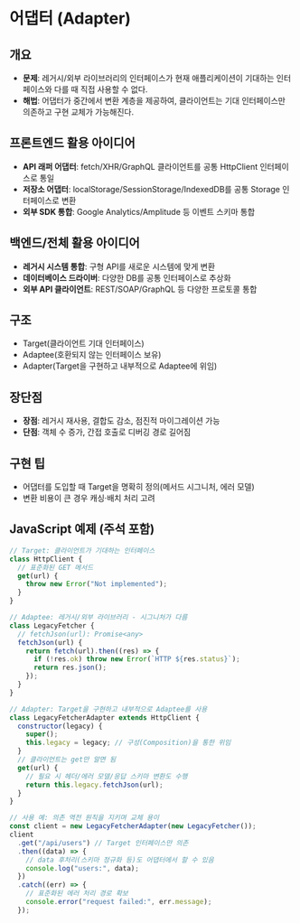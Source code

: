 # 어댑터 (Adapter)

## 개요

- **문제**: 레거시/외부 라이브러리의 인터페이스가 현재 애플리케이션이 기대하는 인터페이스와 다를 때 직접 사용할 수 없다.
- **해법**: 어댑터가 중간에서 변환 계층을 제공하여, 클라이언트는 기대 인터페이스만 의존하고 구현 교체가 가능해진다.

## 프론트엔드 활용 아이디어

- **API 래퍼 어댑터**: fetch/XHR/GraphQL 클라이언트를 공통 HttpClient 인터페이스로 통일
- **저장소 어댑터**: localStorage/SessionStorage/IndexedDB를 공통 Storage 인터페이스로 변환
- **외부 SDK 통합**: Google Analytics/Amplitude 등 이벤트 스키마 통합

## 백엔드/전체 활용 아이디어

- **레거시 시스템 통합**: 구형 API를 새로운 시스템에 맞게 변환
- **데이터베이스 드라이버**: 다양한 DB를 공통 인터페이스로 추상화
- **외부 API 클라이언트**: REST/SOAP/GraphQL 등 다양한 프로토콜 통합

## 구조

- Target(클라이언트 기대 인터페이스)
- Adaptee(호환되지 않는 인터페이스 보유)
- Adapter(Target을 구현하고 내부적으로 Adaptee에 위임)

## 장단점

- **장점**: 레거시 재사용, 결합도 감소, 점진적 마이그레이션 가능
- **단점**: 객체 수 증가, 간접 호출로 디버깅 경로 길어짐

## 구현 팁

- 어댑터를 도입할 때 Target을 명확히 정의(메서드 시그니처, 에러 모델)
- 변환 비용이 큰 경우 캐싱·배치 처리 고려

## JavaScript 예제 (주석 포함)

```javascript
// Target: 클라이언트가 기대하는 인터페이스
class HttpClient {
  // 표준화된 GET 메서드
  get(url) {
    throw new Error("Not implemented");
  }
}

// Adaptee: 레거시/외부 라이브러리 - 시그니처가 다름
class LegacyFetcher {
  // fetchJson(url): Promise<any>
  fetchJson(url) {
    return fetch(url).then((res) => {
      if (!res.ok) throw new Error(`HTTP ${res.status}`);
      return res.json();
    });
  }
}

// Adapter: Target을 구현하고 내부적으로 Adaptee를 사용
class LegacyFetcherAdapter extends HttpClient {
  constructor(legacy) {
    super();
    this.legacy = legacy; // 구성(Composition)을 통한 위임
  }
  // 클라이언트는 get만 알면 됨
  get(url) {
    // 필요 시 헤더/에러 모델/응답 스키마 변환도 수행
    return this.legacy.fetchJson(url);
  }
}

// 사용 예: 의존 역전 원칙을 지키며 교체 용이
const client = new LegacyFetcherAdapter(new LegacyFetcher());
client
  .get("/api/users") // Target 인터페이스만 의존
  .then((data) => {
    // data 후처리(스키마 정규화 등)도 어댑터에서 할 수 있음
    console.log("users:", data);
  })
  .catch((err) => {
    // 표준화된 에러 처리 경로 확보
    console.error("request failed:", err.message);
  });
```
